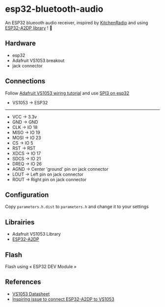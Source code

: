 # esp32-bluetooth-audio

An ESP32 blueooth audio receiver, inspired by [KitchenRadio](https://github.com/jeroenlukas/KitchenRadio) and using [ESP32-A2DP library](https://github.com/pschatzmann/ESP32-A2DP) ! 🙏


## Hardware

 - esp32
 - Adafruit VS1053 breakout
 - jack connector


## Connections

Follow [Adafruit VS1053 wiring tutorial](https://learn.adafruit.com/adafruit-vs1053-mp3-aac-ogg-midi-wav-play-and-record-codec-tutorial/simple-audio-player-wiring) and use [SPI3 on esp32](https://techoverflow.net/2021/07/26/what-is-the-spi-pinout-of-the-esp32-esp-wroom-32/)


- VS1053 -> ESP32
---
- VCC  -> 3.3v
- GND  -> GND
- CLK  -> IO 18
- MISO -> IO 19
- MOSI -> IO 23
- CS   -> IO  5
- RST  -> RST
- XDCS -> IO 17
- SDCS -> IO 21
- DREQ -> IO 26
- AGND -> Center 'ground' pin on jack connector
- LOUT -> Left pin on jack connector
- ROUT -> Right pin on jack connector

## Configuration

Copy `parameters.h.dist` to `parameters.h` and change it to your settings

## Librairies

- Adafruit VS1053 Library
- [ESP32-A2DP](https://github.com/pschatzmann/ESP32-A2DP.git)

## Flash

Flash using « ESP32 DEV Module »


## References

- [VS1053 Datasheet](https://www.sparkfun.com/datasheets/Components/SMD/vs1053.pdf)
- [Inspiring issue to connect ESP32-A2DP to VS1053](https://github.com/pschatzmann/ESP32-A2DP/issues/31)
